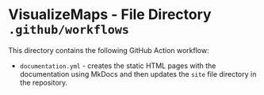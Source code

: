 # VisualizeMaps - File Directory **`.github/workflows`**

This directory contains the following GitHub Action workflow:

- `documentation.yml` - creates the static HTML pages with the documentation using MkDocs and then updates the `site` file directory in the repository.

